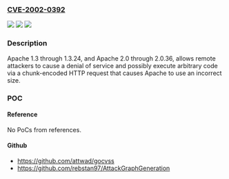 ### [CVE-2002-0392](https://cve.mitre.org/cgi-bin/cvename.cgi?name=CVE-2002-0392)
![](https://img.shields.io/static/v1?label=Product&message=n%2Fa&color=blue)
![](https://img.shields.io/static/v1?label=Version&message=n%2Fa&color=blue)
![](https://img.shields.io/static/v1?label=Vulnerability&message=n%2Fa&color=brighgreen)

### Description

Apache 1.3 through 1.3.24, and Apache 2.0 through 2.0.36, allows remote attackers to cause a denial of service and possibly execute arbitrary code via a chunk-encoded HTTP request that causes Apache to use an incorrect size.

### POC

#### Reference
No PoCs from references.

#### Github
- https://github.com/attwad/gocvss
- https://github.com/rebstan97/AttackGraphGeneration


